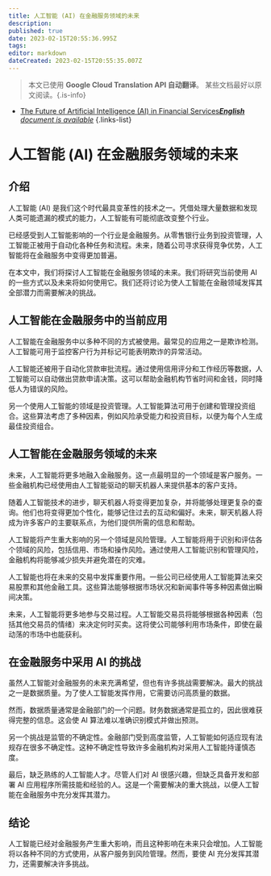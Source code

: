 ```yaml
---
title: 人工智能 (AI) 在金融服务领域的未来
description: 
published: true
date: 2023-02-15T20:55:36.995Z
tags: 
editor: markdown
dateCreated: 2023-02-15T20:55:35.007Z
---
```


> 本文已使用 **Google Cloud Translation API 自动翻译**。
某些文档最好以原文阅读。{.is-info}



- [The Future of Artificial Intelligence (AI) in Financial Services***English** document is available*](/en/Knowledge-base/Common/the-future-of-artificial-intelligence-ai-in-financial-services)
{.links-list}


# 人工智能 (AI) 在金融服务领域的未来

## 介绍

人工智能 (AI) 是我们这个时代最具变革性的技术之一。凭借处理大量数据和发现人类可能遗漏的模式的能力，人工智能有可能彻底改变整个行业。

已经感受到人工智能影响的一个行业是金融服务。从零售银行业务到投资管理，人工智能正被用于自动化各种任务和流程。未来，随着公司寻求获得竞争优势，人工智能将在金融服务中变得更加普遍。

在本文中，我们将探讨人工智能在金融服务领域的未来。我们将研究当前使用 AI 的一些方式以及未来将如何使用它。我们还将讨论为使人工智能在金融领域发挥其全部潜力而需要解决的挑战。

## 人工智能在金融服务中的当前应用

人工智能在金融服务中以多种不同的方式被使用。最常见的应用之一是欺诈检测。人工智能可用于监控客户行为并标记可能表明欺诈的异常活动。

 人工智能还被用于自动化贷款审批流程。通过使用信用评分和工作经历等数据，人工智能可以自动做出贷款申请决策。这可以帮助金融机构节省时间和金钱，同时降低人为错误的风险。

另一个使用人工智能的领域是投资管理。人工智能算法可用于创建和管理投资组合。这些算法考虑了多种因素，例如风险承受能力和投资目标，以便为每个人生成最佳投资组合。

## 人工智能在金融服务领域的未来

未来，人工智能将更多地融入金融服务。这一点最明显的一个领域是客户服务。一些金融机构已经使用由人工智能驱动的聊天机器人来提供基本的客户支持。

随着人工智能技术的进步，聊天机器人将变得更加复杂，并将能够处理更复杂的查询。他们也将变得更加个性化，能够记住过去的互动和偏好。未来，聊天机器人将成为许多客户的主要联系点，为他们提供所需的信息和帮助。

人工智能将产生重大影响的另一个领域是风险管理。人工智能将用于识别和评估各个领域的风险，包括信用、市场和操作风险。通过使用人工智能识别和管理风险，金融机构将能够减少损失并避免潜在的灾难。

人工智能也将在未来的交易中发挥重要作用。一些公司已经使用人工智能算法来交易股票和其他金融工具。这些算法能够根据市场状况和新闻事件等多种因素做出瞬间决策。

未来，人工智能将更多地参与交易过程。人工智能交易员将能够根据各种因素（包括其他交易员的情绪）来决定何时买卖。这将使公司能够利用市场条件，即使在最动荡的市场中也能获利。

## 在金融服务中采用 AI 的挑战

虽然人工智能对金融服务的未来充满希望，但也有许多挑战需要解决。最大的挑战之一是数据质量。为了使人工智能发挥作用，它需要访问高质量的数据。

然而，数据质量通常是金融部门的一个问题。财务数据通常是孤立的，因此很难获得完整的信息。这会使 AI 算法难以准确识别模式并做出预测。

另一个挑战是监管的不确定性。金融部门受到高度监管，人工智能如何适应现有法规存在很多不确定性。这种不确定性导致许多金融机构对采用人工智能持谨慎态度。

最后，缺乏熟练的人工智能人才。尽管人们对 AI 很感兴趣，但缺乏具备开发和部署 AI 应用程序所需技能和经验的人。这是一个需要解决的重大挑战，以便人工智能在金融服务中充分发挥其潜力。

## 结论

人工智能已经对金融服务产生重大影响，而且这种影响在未来只会增加。人工智能将以各种不同的方式使用，从客户服务到风险管理。然而，要使 AI 充分发挥其潜力，还需要解决许多挑战。